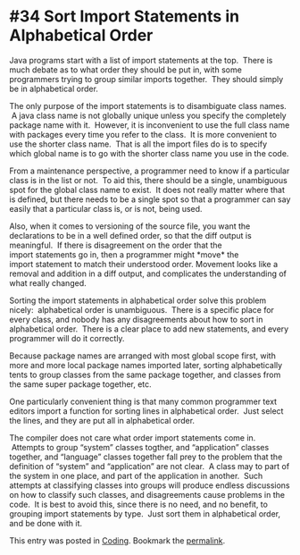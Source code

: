 #  #34 Sort Import Statements in Alphabetical Order

Java programs start with a list of import statements at the top.  There is much debate as to what order they should be put in, with some programmers trying to group similar imports together.  They should simply be in alphabetical order.  

The only purpose of the import statements is to disambiguate class names.  A java class name is not globally unique unless you specify the completely package name with it.  However, it is inconvenient to use the full class name with packages every time you refer to the class.  It is more convenient to use the shorter class name.  That is all the import files do is to specify which global name is to go with the shorter class name you use in the code.  

From a maintenance perspective, a programmer need to know if a particular class is in the list or not.  To aid this, there should be a single, unambiguous spot for the global class name to exist.  It does not really matter where that is defined, but there needs to be a single spot so that a programmer can say easily that a particular class is, or is not, being used.  

Also, when it comes to versioning of the source file, you want the declarations to be in a well defined order, so that the diff output is meaningful.  If there is disagreement on the order that the import statements go in, then a programmer might \*move\* the import statement to match their understood order. Movement looks like a removal and addition in a diff output, and complicates the understanding of what really changed.  

Sorting the import statements in alphabetical order solve this problem nicely:  alphabetical order is unambiguous.  There is a specific place for every class, and nobody has any disagreements about how to sort in alphabetical order.  There is a clear place to add new statements, and every programmer will do it correctly.  

Because package names are arranged with most global scope first, with more and more local package names imported later, sorting alphabetically tents to group classes from the same package together, and classes from the same super package together, etc.  

One particularly convenient thing is that many common programmer text editors import a function for sorting lines in alphabetical order.  Just select the lines, and they are put all in alphabetical order.  

The compiler does not care what order import statements come in.  Attempts to group “system” classes togther, and “application” classes together, and “language” classes together fall prey to the problem that the definition of “system” and “application” are not clear.  A class may to part of the system in one place, and part of the application in another.  Such attempts at classifying classes into groups will produce endless discussions on how to classify such classes, and disagreements cause problems in the code.  It is best to avoid this, since there is no need, and no benefit, to grouping import statements by type.  Just sort them in alphabetical order, and be done with it.

This entry was posted in [Coding](https://agiletribe.purplehillsbooks.com/category/coding/). Bookmark the [permalink](https://agiletribe.purplehillsbooks.com/2013/01/03/sort-include-statements-in-alphabetical-order/ "Permalink to #34 Sort Import Statements in Alphabetical Order").